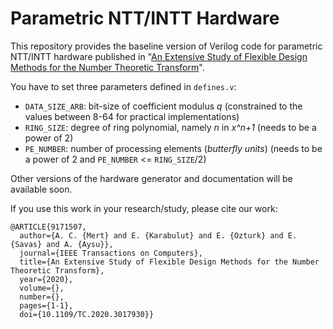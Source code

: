 # Parametric NTT/INTT Hardware

This repository provides the baseline version of Verilog code for parametric NTT/INTT hardware published in "<a href="https://ieeexplore.ieee.org/document/9171507">An Extensive Study of Flexible Design Methods for the Number Theoretic Transform</a>".

You have to set three parameters defined in `defines.v`:
* `DATA_SIZE_ARB`: bit-size of coefficient modulus *q* (constrained to the values between 8-64 for practical implementations)
* `RING_SIZE`: degree of ring polynomial, namely *n* in *x^n+1* (needs to be a power of 2)
* `PE_NUMBER`: number of processing elements (*butterfly units*) (needs to be a power of 2 and `PE_NUMBER` <= `RING_SIZE`/2)

Other versions of the hardware generator and documentation will be available soon.

If you use this work in your research/study, please cite our work:

```
@ARTICLE{9171507,
  author={A. C. {Mert} and E. {Karabulut} and E. {Ozturk} and E. {Savas} and A. {Aysu}},
  journal={IEEE Transactions on Computers}, 
  title={An Extensive Study of Flexible Design Methods for the Number Theoretic Transform}, 
  year={2020},
  volume={},
  number={},
  pages={1-1},
  doi={10.1109/TC.2020.3017930}}
```
